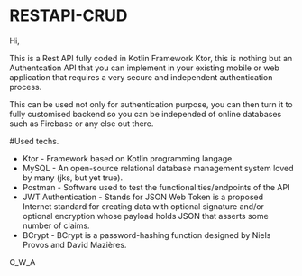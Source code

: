 # RESTAPI-CRUD

Hi,

This is a Rest API fully coded in Kotlin Framework Ktor, this is nothing but an Authentcation API that you can implement 
in your existing mobile or web application that requires a very secure and independent authentication process.

This can be used not only for authentication purpose, you can then turn it to fully customised backend so you can be independed of
online databases such as Firebase or any else out there.

#Used techs.
- Ktor    - Framework based on Kotlin programming langage.
- MySQL   - An open-source relational database management system loved by many (jks, but yet true).
- Postman - Software used to test the functionalities/endpoints of the API
- JWT Authentication - Stands for JSON Web Token is a proposed Internet standard for creating data with optional signature and/or 
  optional encryption whose payload holds JSON that asserts some number of claims.
- BCrypt  - BCrypt is a password-hashing function designed by Niels Provos and David Mazières.





C_W_A
